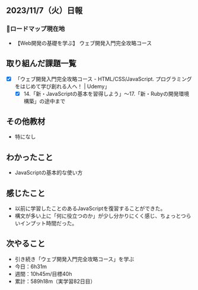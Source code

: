 ## 2023/11/7（火）日報
### :round_pushpin:ロードマップ現在地
- 【Web開発の基礎を学ぶ】 ウェブ開発入門完全攻略コース
## 取り組んだ課題一覧
- [x] 「ウェブ開発入門完全攻略コース - HTML/CSS/JavaScript. プログラミングをはじめて学び創れる人へ！ | Udemy」
  - [x] 14.「新・JavaScriptの基本を習得しよう」〜17.「新・Rubyの開発環境構築」の途中まで
## その他教材
- 特になし
## わかったこと
- JavaScriptの基本的な使い方
## 感じたこと
- 以前に学習したことのあるJavaScriptを復習することができた。
- 構文が多い上に「何に役立つのか」が少し分かりにくく感じ、ちょっとつらいインプット時間だった。
## 次やること
- 引き続き「ウェブ開発入門完全攻略コース」を学ぶ
- 今日：6h31m
- 週間：10h45m/目標40h
- 累計：589h18m（実学習82日目）
